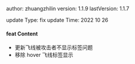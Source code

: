 author: zhuangzhilin
version: 1.1.9
lastVersion: 1.1.7

update Type: fix
update Time: 2022 10 26

#### feat Content

- 更新飞线被攻击者不显示标签问题
- 移除 hover 飞线标签显示
